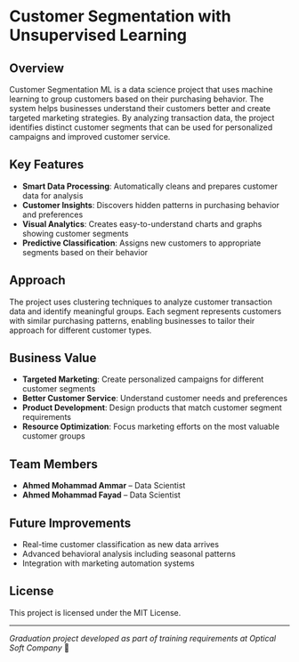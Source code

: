 # Customer Segmentation with Unsupervised Learning

## Overview
Customer Segmentation ML is a data science project that uses machine learning to group customers based on their purchasing behavior. The system helps businesses understand their customers better and create targeted marketing strategies. By analyzing transaction data, the project identifies distinct customer segments that can be used for personalized campaigns and improved customer service.

## Key Features
- **Smart Data Processing**: Automatically cleans and prepares customer data for analysis
- **Customer Insights**: Discovers hidden patterns in purchasing behavior and preferences
- **Visual Analytics**: Creates easy-to-understand charts and graphs showing customer segments
- **Predictive Classification**: Assigns new customers to appropriate segments based on their behavior

## Approach
The project uses clustering techniques to analyze customer transaction data and identify meaningful groups. Each segment represents customers with similar purchasing patterns, enabling businesses to tailor their approach for different customer types.

## Business Value
- **Targeted Marketing**: Create personalized campaigns for different customer segments
- **Better Customer Service**: Understand customer needs and preferences
- **Product Development**: Design products that match customer segment requirements
- **Resource Optimization**: Focus marketing efforts on the most valuable customer groups

## Team Members
- **Ahmed Mohammad Ammar** – Data Scientist
- **Ahmed Mohammad Fayad** – Data Scientist

## Future Improvements
- Real-time customer classification as new data arrives
- Advanced behavioral analysis including seasonal patterns
- Integration with marketing automation systems

## License
This project is licensed under the MIT License.

---

*Graduation project developed as part of training requirements at Optical Soft Company* 🚀
